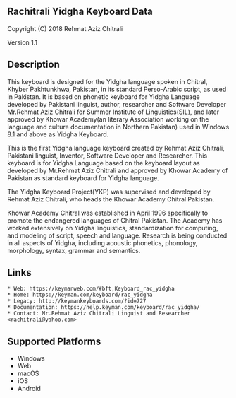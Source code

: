 Rachitrali Yidgha Keyboard Data
-------------

Copyright (C) 2018 Rehmat Aziz Chitrali

Version 1.1

Description
-----------

This keyboard is designed for the Yidgha language spoken in Chitral, Khyber Pakhtunkhwa, Pakistan, in its standard Perso-Arabic script, as used in Pakistan. It is based on phonetic keyboard for Yidgha Language developed by Pakistani linguist, author, researcher and Software Developer Mr.Rehmat Aziz Chitrali for Summer Institute of Linguistics(SIL), and later approved by Khowar Academy(an literary Association working on the language and culture documentation in Northern Pakistan) used in Windows 8.1 and above as Yidgha Keyboard.

This is the first Yidgha language keyboard created by Rehmat Aziz Chitrali, Pakistani linguist, Inventor, Software Developer and Researcher. This keyboard is for Yidgha Language based on the keyboard layout as developed by Mr.Rehmat Aziz Chitrali and approved by Khowar Academy of Pakistan as standard keyboard for Yidgha language.

The Yidgha Keyboard Project(YKP) was supervised and developed by Rehmat Aziz Chitrali, who heads the Khowar Academy Chitral Pakistan.

Khowar Academy Chitral was established in April 1996 specifically to promote the endangered  languages of Chitral Pakistan. The Academy has worked extensively on Yidgha linguistics, standardization for computing, and modeling of script, speech and language. Research is being conducted in all aspects of Yidgha, including acoustic phonetics, phonology, morphology, syntax, grammar and semantics.

Links
-----

	* Web: https://keymanweb.com/#bft,Keyboard_rac_yidgha
	* Home: https://keyman.com/keyboard/rac_yidgha
	* Legacy: http://keymankeyboards.com/?id=727                                      
	* Documentation: https://help.keyman.com/keyboard/rac_yidgha/
	* Contact: Mr.Rehmat Aziz Chitrali Linguist and Researcher <rachitrali@yahoo.com>

Supported Platforms
-------------------
 * Windows
 * Web
 * macOS
 * iOS
 * Android
